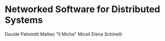 # Networked Software for Distributed Systems

Davide Palmiotti
Matteo "Il Micha" Miceli
Elena Schinelli

